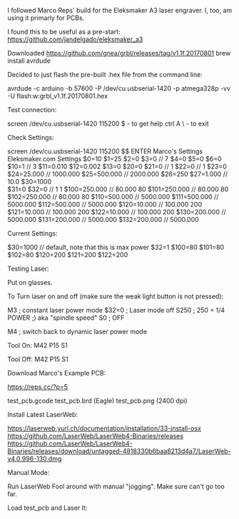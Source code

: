 I followed Marco Reps' build for the Eleksmaker A3 laser engraver.  I, too, am using it primarly for 
PCBs.

I found this to be useful as a pre-start: https://github.com/jandelgado/eleksmaker_a3

Downloaded https://github.com/gnea/grbl/releases/tag/v1.1f.20170801 
brew install avrdude

Decided to just flash the pre-built .hex file from the command line:

avrdude -c arduino -b 57600 -P /dev/cu.usbserial-1420 -p atmega328p -vv -U flash:w:grbl_v1.1f.20170801.hex

Test connection:

screen /dev/cu.usbserial-1420 115200
$         - to get help
ctrl A \  - to exit

Check Settings:

screen /dev/cu.usbserial-1420 115200
$$ ENTER
                                Marco's Settings        Eleksmaker.com Settings
$0=10
$1=25
$2=0
$3=0                            // 7 
$4=0
$5=0
$6=0
$10=1                           // 3
$11=0.010
$12=0.002
$13=0
$20=0
$21=0                           // 1
$22=0                           // 1
$23=0
$24=25.000                      // 1000.000
$25=500.000                     // 2000.000
$26=250
$27=1.000                       // 10.0
$30=1000                        
$31=0
$32=0                           // 1                    1
$100=250.000                    // 80.000               80
$101=250.000                    // 80.000               80
$102=250.000                    // 80.000               80
$110=500.000                    // 5000.000
$111=500.000                    // 5000.000
$112=500.000                    // 5000.000
$120=10.000                     // 100.000              200
$121=10.000                     // 100.000              200
$122=10.000                     // 100.000              200
$130=200.000                    // 5000.000
$131=200.000                    // 5000.000
$132=200.000                    // 5000.000


Current Settings:

$30=1000  // default, note that this is max power
$32=1
$100=80
$101=80
$102=80
$120=200
$121=200
$122=200

Testing Laser:

Put on glasses.

To Turn laser on and off (make sure the weak light button is not pressed):

M3     ; constant laser power mode
$32=0  ; Laser mode off
S250   ; 250 = 1/4 POWER ;)     aka "spindle speed"
S0     ; OFF

M4     ; switch back to dynamic laser power mode


Tool On:
M42 P15 S1

Tool Off:
M42 P15 S1


Download Marco's Example PCB:

https://reps.cc/?p=5

test_pcb.gcode
test_pcb.brd (Eagle)
test_pcb.png (2400 dpi)


Install Latest LaserWeb:

https://laserweb.yurl.ch/documentation/installation/33-install-osx
https://github.com/LaserWeb/LaserWeb4-Binaries/releases
https://github.com/LaserWeb/LaserWeb4-Binaries/releases/download/untagged-4818330b6baa8213d4a7/LaserWeb-v4.0.996-130.dmg

Manual Mode:

Run LaserWeb
Fool around with manual "jogging".
Make sure can't go too far.


Load test_pcb and Laser It:
